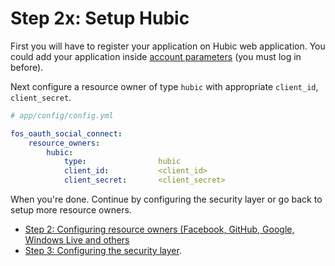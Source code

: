 Step 2x: Setup Hubic
======================
First you will have to register your application on Hubic web application. You could add your application inside [account parameters](https://hubic.com/home/browser/developers/) (you must log in before).

Next configure a resource owner of type `hubic` with appropriate
`client_id`, `client_secret`.

```yaml
# app/config/config.yml

fos_oauth_social_connect:
    resource_owners:
        hubic:
            type:                hubic
            client_id:           <client_id>
            client_secret:       <client_secret>
```

When you're done. Continue by configuring the security layer or go back to
setup more resource owners.

- [Step 2: Configuring resource owners (Facebook, GitHub, Google, Windows Live and others](../2-configuring_resource_owners.md)
- [Step 3: Configuring the security layer](../3-configuring_the_security_layer.md).
